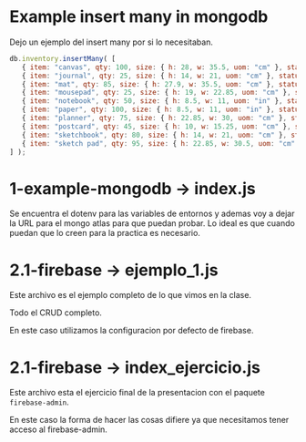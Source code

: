 

# Example insert many in mongodb

Dejo un ejemplo del insert many por si lo necesitaban.

```js
db.inventory.insertMany( [
   { item: "canvas", qty: 100, size: { h: 28, w: 35.5, uom: "cm" }, status: "A" },
   { item: "journal", qty: 25, size: { h: 14, w: 21, uom: "cm" }, status: "A" },
   { item: "mat", qty: 85, size: { h: 27.9, w: 35.5, uom: "cm" }, status: "A" },
   { item: "mousepad", qty: 25, size: { h: 19, w: 22.85, uom: "cm" }, status: "P" },
   { item: "notebook", qty: 50, size: { h: 8.5, w: 11, uom: "in" }, status: "P" },
   { item: "paper", qty: 100, size: { h: 8.5, w: 11, uom: "in" }, status: "D" },
   { item: "planner", qty: 75, size: { h: 22.85, w: 30, uom: "cm" }, status: "D" },
   { item: "postcard", qty: 45, size: { h: 10, w: 15.25, uom: "cm" }, status: "A" },
   { item: "sketchbook", qty: 80, size: { h: 14, w: 21, uom: "cm" }, status: "A" },
   { item: "sketch pad", qty: 95, size: { h: 22.85, w: 30.5, uom: "cm" }, status: "A" }
] );
```
# 1-example-mongodb -> index.js

Se encuentra el dotenv para las variables de entornos y ademas voy a dejar la URL para el mongo atlas para que puedan probar. Lo ideal es que cuando puedan que lo creen para la practica es necesario.

# 2.1-firebase -> ejemplo_1.js

Este archivo es el ejemplo completo de lo que vimos en la clase.

Todo el CRUD completo.

En este caso utilizamos la configuracion por defecto de firebase.

# 2.1-firebase -> index_ejercicio.js

Este archivo esta el ejercicio final de la presentacion con el paquete `firebase-admin`.

En este caso la forma de hacer las cosas difiere ya que necesitamos tener acceso al firebase-admin.
